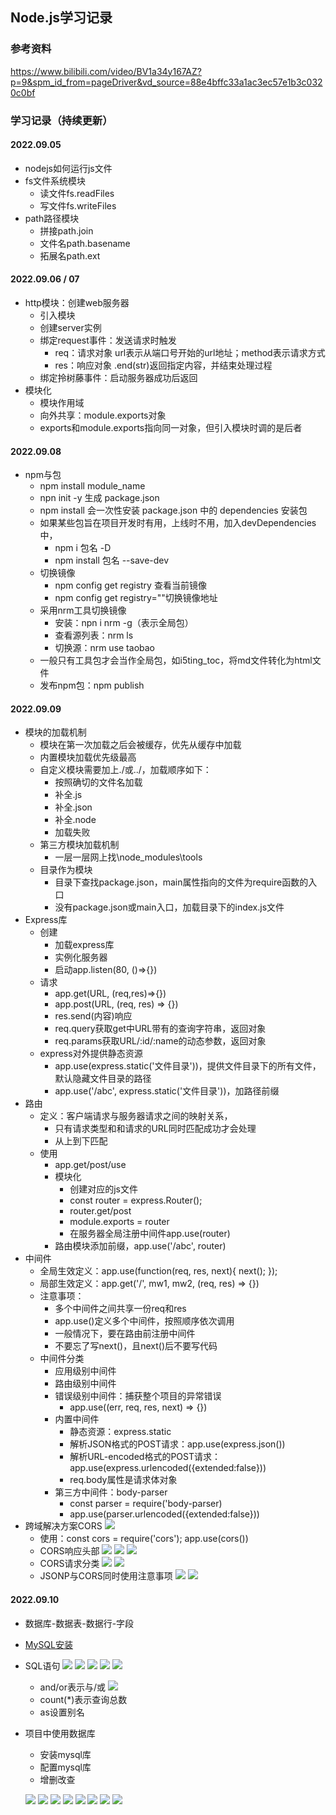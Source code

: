 ## Node.js学习记录

### 参考资料 
https://www.bilibili.com/video/BV1a34y167AZ?p=9&spm_id_from=pageDriver&vd_source=88e4bffc33a1ac3ec57e1b3c0320c0bf

### 学习记录（持续更新）

#### 2022.09.05
- nodejs如何运行js文件
- fs文件系统模块
  - 读文件fs.readFiles
  - 写文件fs.writeFiles
- path路径模块
  - 拼接path.join
  - 文件名path.basename
  - 拓展名path.ext

#### 2022.09.06 / 07
- http模块：创建web服务器
  - 引入模块
  - 创建server实例
  - 绑定request事件：发送请求时触发
    - req：请求对象 url表示从端口号开始的url地址；method表示请求方式
    - res：响应对象 .end(str)返回指定内容，并结束处理过程
  - 绑定拎树藤事件：启动服务器成功后返回
- 模块化
  - 模块作用域
  - 向外共享：module.exports对象
  - exports和module.exports指向同一对象，但引入模块时调的是后者

#### 2022.09.08
- npm与包
  - npm install module_name
  - npn init -y 生成 package.json
  - npm install 会一次性安装 package.json 中的 dependencies 安装包
  - 如果某些包旨在项目开发时有用，上线时不用，加入devDependencies中，
    - npm i 包名 -D
    - npm install 包名 --save-dev
  - 切换镜像
    - npm config get registry 查看当前镜像
    - npm config get registry=""切换镜像地址
  - 采用nrm工具切换镜像
    - 安装：npn i nrm -g（表示全局包）
    - 查看源列表：nrm ls
    - 切换源：nrm use taobao
  - 一般只有工具包才会当作全局包，如i5ting_toc，将md文件转化为html文件
  - 发布npm包：npm publish

#### 2022.09.09
- 模块的加载机制
  - 模块在第一次加载之后会被缓存，优先从缓存中加载
  - 内置模块加载优先级最高
  - 自定义模块需要加上./或../，加载顺序如下：
    - 按照确切的文件名加载
    - 补全.js
    - 补全.json
    - 补全.node
    - 加载失败
  - 第三方模块加载机制
    - 一层一层网上找\node_modules\tools
  - 目录作为模块
    - 目录下查找package.json，main属性指向的文件为require函数的入口
    - 没有package.json或main入口，加载目录下的index.js文件
- Express库
  - 创建
    - 加载express库
    - 实例化服务器
    - 启动app.listen(80, ()=>{})
  - 请求
    - app.get(URL, (req,res)=>{})
    - app.post(URL, (req, res) => {})
    - res.send(内容)响应
    - req.query获取get中URL带有的查询字符串，返回对象
    - req.params获取URL/:id/:name的动态参数，返回对象
  - express对外提供静态资源
    - app.use(express.static('文件目录'))，提供文件目录下的所有文件，默认隐藏文件目录的路径
    - app.use('/abc', express.static('文件目录'))，加路径前缀
- 路由
  - 定义：客户端请求与服务器请求之间的映射关系，
    - 只有请求类型和和请求的URL同时匹配成功才会处理
    - 从上到下匹配
  - 使用
    - app.get/post/use
    - 模块化
      - 创建对应的js文件
      - const router = express.Router();
      - router.get/post
      - module.exports = router
      - 在服务器全局注册中间件app.use(router)
    - 路由模块添加前缀，app.use('/abc', router)
- 中间件
  - 全局生效定义：app.use(function(req, res, next){ next(); });
  - 局部生效定义：app.get('/', mw1, mw2, (req, res) => {})
  - 注意事项：
    - 多个中间件之间共享一份req和res
    - app.use()定义多个中间件，按照顺序依次调用
    - 一般情况下，要在路由前注册中间件
    - 不要忘了写next()，且next()后不要写代码
  - 中间件分类
    - 应用级别中间件
    - 路由级别中间件
    - 错误级别中间件：捕获整个项目的异常错误
      - app.use((err, req, res, next) => {})
    - 内置中间件
      - 静态资源：express.static
      - 解析JSON格式的POST请求：app.use(express.json())
      - 解析URL-encoded格式的POST请求：app.use(express.urlencoded({extended:false}))
      - req.body属性是请求体对象
    - 第三方中间件：body-parser
      - const parser = require('body-parser)
      - app.use(parser.urlencoded({extended:false}))
- 跨域解决方案CORS
 ![](20220909/images/CORS图示.png)
  - 使用：const cors = require('cors'); app.use(cors())
  - CORS响应头部
     ![](20220909/images/CORS响应头部-origin.png)
     ![](20220909/images/CORS响应头部-Headers.png)
     ![](20220909/images/CORS响应头部-Methods.png)
  - CORS请求分类
     ![](20220909/images/CORS简单请求.png)
     ![](20220909/images/CORS预检请求.png)
  - JSONP与CORS同时使用注意事项
     ![](20220909/images/创建JSONP接口注意事项.png)
     ![](20220909/images/实现JSONP接口的代码.png)

#### 2022.09.10
- 数据库-数据表-数据行-字段
- [MySQL安装](./20220910/%E5%AE%89%E8%A3%85%E6%95%99%E7%A8%8B%20-%20Windows%E7%B3%BB%E7%BB%9F%E5%AE%89%E8%A3%85MySql/README.md)
- SQL语句
   ![](20220910/images/select语句.png)
   ![](20220910/images/insert语句.png)
   ![](20220910/images/update语句.png)
   ![](20220910/images/delete语句.png)
   ![](20220910/images/where子语句.png)
  - and/or表示与/或
   ![](20220910/images/order_by子语句.png)
  - count(*)表示查询总数
  - as设置别名
- 项目中使用数据库
  - 安装mysql库
  - 配置mysql库
  - 增删改查
    
   ![](20220910/images/配置sql库.png)
   ![](20220910/images/查询.png)
   ![](20220910/images/插入1.png)
   ![](20220910/images/插入2.png)
   ![](20220910/images/更新1.png)
   ![](20220910/images/更新2.png)
   ![](20220910/images/删除.png)
   ![](20220910/images/标记删除.png)

